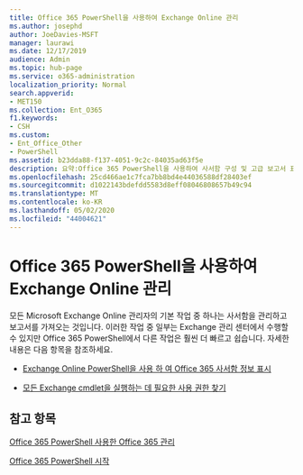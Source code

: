 ```yaml
---
title: Office 365 PowerShell을 사용하여 Exchange Online 관리
ms.author: josephd
author: JoeDavies-MSFT
manager: laurawi
ms.date: 12/17/2019
audience: Admin
ms.topic: hub-page
ms.service: o365-administration
localization_priority: Normal
search.appverid:
- MET150
ms.collection: Ent_O365
f1.keywords:
- CSH
ms.custom:
- Ent_Office_Other
- PowerShell
ms.assetid: b23dda88-f137-4051-9c2c-84035ad63f5e
description: 요약:Office 365 PowerShell을 사용하여 사서함 구성 및 고급 보고서 표시 등 Microsoft Exchange Online을 관리할 수 있습니다.
ms.openlocfilehash: 25cd466ae1c7fca7bb8bd4e44036588df28403ef
ms.sourcegitcommit: d1022143bdefdd5583d8eff08046808657b49c94
ms.translationtype: MT
ms.contentlocale: ko-KR
ms.lasthandoff: 05/02/2020
ms.locfileid: "44004621"
---
```

# <a name="manage-exchange-online-with-office-365-powershell"></a>Office 365 PowerShell을 사용하여 Exchange Online 관리

모든 Microsoft Exchange Online 관리자의 기본 작업 중 하나는 사서함을 관리하고 보고서를 가져오는 것입니다. 이러한 작업 중 일부는 Exchange 관리 센터에서 수행할 수 있지만 Office 365 PowerShell에서 다른 작업은 훨씬 더 빠르고 쉽습니다. 자세한 내용은 다음 항목을 참조하세요.
  
- [Exchange Online PowerShell을 사용 하 여 Office 365 사서함 정보 표시](https://docs.microsoft.com/exchange/recipients-in-exchange-online/manage-user-mailboxes/use-powershell-to-display-mailbox-information)
    
- [모든 Exchange cmdlet을 실행하는 데 필요한 사용 권한 찾기](https://docs.microsoft.com/powershell/exchange/exchange-server/find-exchange-cmdlet-permissions)
    
## <a name="see-also"></a>참고 항목

[Office 365 PowerShell 사용한 Office 365 관리](manage-office-365-with-office-365-powershell.md)
  
[Office 365 PowerShell 시작](getting-started-with-office-365-powershell.md)

